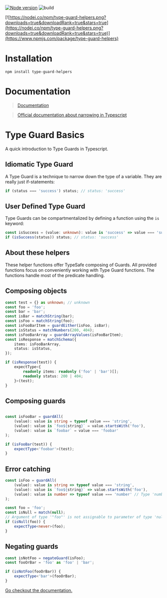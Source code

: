 [![Node version](https://img.shields.io/node/v/type-guard-helpers.svg?style=flat)](http://nodejs.org/download/)
![build](https://github.com/nicobrinkkemper/type-guard-helpers/actions/workflows/node.js.yml/badge.svg)

[![https://nodei.co/npm/type-guard-helpers.png?downloads=true&downloadRank=true&stars=true](https://nodei.co/npm/type-guard-helpers.png?downloads=true&downloadRank=true&stars=true)](https://www.npmjs.com/package/type-guard-helpers)

# Installation

```
npm install type-guard-helpers
```

# Documentation

> [Documentation](https://nicobrinkkemper.github.io/type-guard-helpers/)

> [Official documentation about narrowing in Typescript](https://www.typescriptlang.org/docs/handbook/2/narrowing.html)

# Type Guard Basics

A quick introduction to Type Guards in Typescript.

## Idiomatic Type Guard

A Type Guard is a technique to narrow down the type of a variable.
They are really just if-statements:

```ts
if (status === 'success') status; // status: 'success'
```

## User Defined Type Guard

Type Guards can be compartmentalized by defining a function using the `is` keyword:

```ts
const isSuccess = (value: unknown): value is 'success' => value === 'success';
if (isSuccess(status)) status; // status: 'success'
```

## About these helpers

These helper functions offer TypeSafe composing of Guards. All provided functions focus on conveniently working with Type Guard functions.
The functions handle most of the predicate handling.

## Composing objects

```ts
const test = {} as unknown; // unknown
const foo = 'foo';
const bar = 'bar';
const isBar = matchString(bar);
const isFoo = matchString(foo);
const isFooBarItem = guardEither(isFoo, isBar);
const isStatus = matchNumbers(200, 404);
const isFooBarArray = guardArrayValues(isFooBarItem);
const isResponse = matchSchema({
	items: isFooBarArray,
	status: isStatus,
});

if (isResponse(test)) {
	expectType<{
		readonly items: readonly ('foo' | 'bar')[];
		readonly status: 200 | 404;
	}>(test);
}
```

## Composing guards

```ts

const isFooBar = guardAll(
	(value): value is string = typeof value === 'string',
	(value): value is `foo${string}` = value.startsWith('foo'),
	(value): value is `foobar` = value === 'foobar'
);

if (isFooBar(test)) {
	expectType<'foobar'>(test);
}
```

## Error catching

```ts
const isFoo = guardAll(
	(value): value is string => typeof value === 'string',
	(value): value is `foo${string}` => value.startsWith('foo'),
	(value): value is number => typeof value === 'number' // Type 'number' is not assignable to type '`foo${string}`'
);
```

```ts
const foo = 'foo';
const isNull = match(null);
// Argument of type '"foo"' is not assignable to parameter of type 'null'.
if (isNull(foo)) {
	expectType<never>(foo);
}
```

## Negating guards

```ts
const isNotFoo = negateGuard(isFoo);
const fooOrBar = 'foo' as 'foo' | 'bar';

if (isNotFoo(fooOrBar)) {
	expectType<'bar'>(fooOrBar);
}
```

[Go checkout the documentation.](https://nicobrinkkemper.github.io/type-guard-helpers/)
